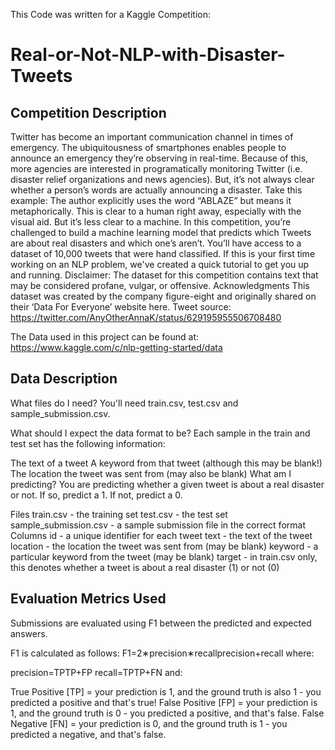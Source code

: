 This Code was written for a Kaggle Competition: 
# Real-or-Not-NLP-with-Disaster-Tweets

## Competition Description
Twitter has become an important communication channel in times of emergency. The ubiquitousness of smartphones enables people to announce an emergency they’re observing in real-time. Because of this, more agencies are interested in programatically monitoring Twitter (i.e. disaster relief organizations and news agencies).  But, it’s not always clear whether a person’s words are actually announcing a disaster. Take this example:      The author explicitly uses the word “ABLAZE” but means it metaphorically. This is clear to a human right away, especially with the visual aid. But it’s less clear to a machine.  In this competition, you’re challenged to build a machine learning model that predicts which Tweets are about real disasters and which one’s aren’t. You’ll have access to a dataset of 10,000 tweets that were hand classified. If this is your first time working on an NLP problem, we've created a quick tutorial to get you up and running.  Disclaimer: The dataset for this competition contains text that may be considered profane, vulgar, or offensive.  Acknowledgments This dataset was created by the company figure-eight and originally shared on their ‘Data For Everyone’ website here.  Tweet source: https://twitter.com/AnyOtherAnnaK/status/629195955506708480

The Data used in this project can be found at:
https://www.kaggle.com/c/nlp-getting-started/data

## Data Description
What files do I need?
You'll need train.csv, test.csv and sample_submission.csv.

What should I expect the data format to be?
Each sample in the train and test set has the following information:

The text of a tweet
A keyword from that tweet (although this may be blank!)
The location the tweet was sent from (may also be blank)
What am I predicting?
You are predicting whether a given tweet is about a real disaster or not. If so, predict a 1. If not, predict a 0.

Files
train.csv - the training set
test.csv - the test set
sample_submission.csv - a sample submission file in the correct format
Columns
id - a unique identifier for each tweet
text - the text of the tweet
location - the location the tweet was sent from (may be blank)
keyword - a particular keyword from the tweet (may be blank)
target - in train.csv only, this denotes whether a tweet is about a real disaster (1) or not (0)

## Evaluation Metrics Used
Submissions are evaluated using F1 between the predicted and expected answers.

F1 is calculated as follows:
F1=2∗precision∗recallprecision+recall
where:

precision=TPTP+FP
recall=TPTP+FN
and:

True Positive [TP] = your prediction is 1, and the ground truth is also 1 - you predicted a positive and that's true!
False Positive [FP] = your prediction is 1, and the ground truth is 0 - you predicted a positive, and that's false.
False Negative [FN] = your prediction is 0, and the ground truth is 1 - you predicted a negative, and that's false.
